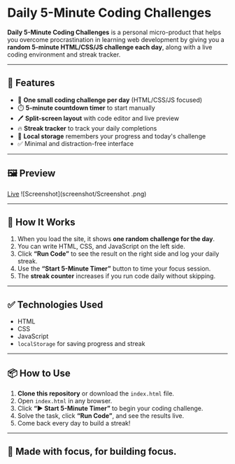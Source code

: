 # Daily 5-Minute Coding Challenges

**Daily 5-Minute Coding Challenges** is a personal micro-product that helps you overcome procrastination in learning web development by giving you a **random 5-minute HTML/CSS/JS challenge each day**, along with a live coding environment and streak tracker.

---

## 🚀 Features

- 🎯 **One small coding challenge per day** (HTML/CSS/JS focused)
- ⏱️ **5-minute countdown timer** to start manually
- 🖊️ **Split-screen layout** with code editor and live preview
- 🔥 **Streak tracker** to track your daily completions
- 🧠 **Local storage** remembers your progress and today's challenge
- ✅ Minimal and distraction-free interface

---

## 🖼️ Preview
[Live](https://yaoolee.github.io/five-minute-coding-habit/)
![Screenshot](screenshot/Screenshot .png)

---

## 🧠 How It Works

1. When you load the site, it shows **one random challenge for the day**.
2. You can write HTML, CSS, and JavaScript on the left side.
3. Click **“Run Code”** to see the result on the right side and log your daily streak.
4. Use the **“Start 5-Minute Timer”** button to time your focus session.
5. The **streak counter** increases if you run code daily without skipping.

---

## ✅ Technologies Used

- HTML
- CSS
- JavaScript 
- `localStorage` for saving progress and streak

---

## 📦 How to Use

1. **Clone this repository** or download the `index.html` file.
2. Open `index.html` in any browser.
3. Click **“▶️ Start 5-Minute Timer”** to begin your coding challenge.
4. Solve the task, click **“Run Code”**, and see the results live.
5. Come back every day to build a streak!

---

## 🙌 Made with focus, for building focus.
